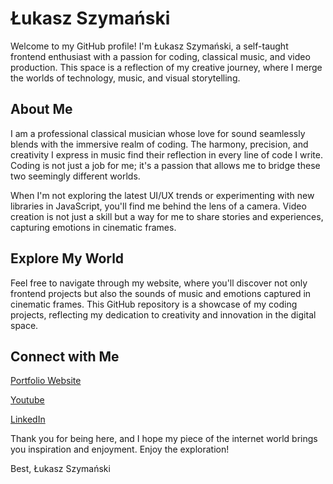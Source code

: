 # Łukasz Szymański 
Welcome to my GitHub profile! I'm Łukasz Szymański, a self-taught frontend enthusiast with a passion for coding, classical music, and video production. This space is a reflection of my creative journey, where I merge the worlds of technology, music, and visual storytelling.

## About Me
I am a professional classical musician whose love for sound seamlessly blends with the immersive realm of coding. The harmony, precision, and creativity I express in music find their reflection in every line of code I write. Coding is not just a job for me; it's a passion that allows me to bridge these two seemingly different worlds.

When I'm not exploring the latest UI/UX trends or experimenting with new libraries in JavaScript, you'll find me behind the lens of a camera. Video creation is not just a skill but a way for me to share stories and experiences, capturing emotions in cinematic frames.

## Explore My World
Feel free to navigate through my website, where you'll discover not only frontend projects but also the sounds of music and emotions captured in cinematic frames. This GitHub repository is a showcase of my coding projects, reflecting my dedication to creativity and innovation in the digital space.

## Connect with Me
[Portfolio Website](https://szymanski.netlify.app) 

[Youtube](https://www.youtube.com/channel/UCKNDC6ymPscd0PPdEGr8eJw)

[LinkedIn](https://www.linkedin.com/in/lukasz-szymanski94/)

Thank you for being here, and I hope my piece of the internet world brings you inspiration and enjoyment. Enjoy the exploration!

Best,
Łukasz Szymański




